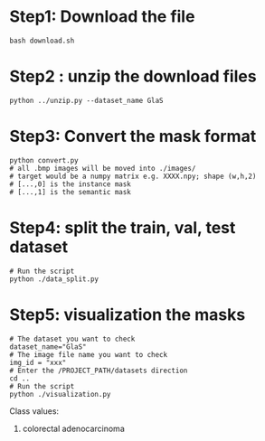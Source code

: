 # Step1: Download the file 
```
bash download.sh
```

# Step2 : unzip the download files
```
python ../unzip.py --dataset_name GlaS
```

# Step3: Convert the mask format
```
python convert.py
# all .bmp images will be moved into ./images/
# target would be a numpy matrix e.g. XXXX.npy; shape (w,h,2)
# [...,0] is the instance mask
# [...,1] is the semantic mask
```

# Step4: split the train, val, test dataset 
```
# Run the script 
python ./data_split.py
```

# Step5: visualization the masks
```
# The dataset you want to check
dataset_name="GlaS" 
# The image file name you want to check
img_id = "xxx"
# Enter the /PROJECT_PATH/datasets direction
cd ..  
# Run the script 
python ./visualization.py

```
Class values:
1. colorectal adenocarcinoma

